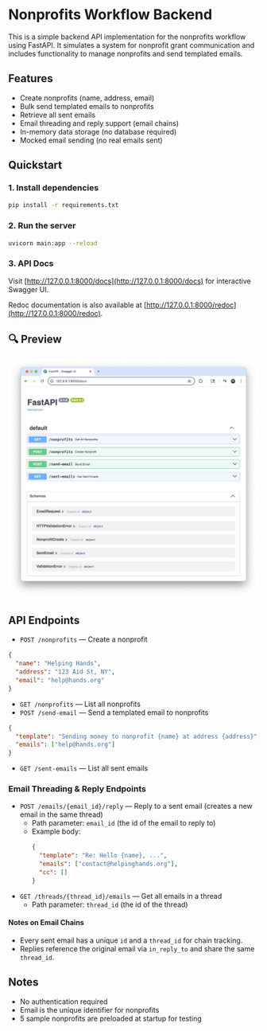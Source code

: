 # Nonprofits Workflow Backend

This is a simple backend API implementation for the nonprofits workflow using FastAPI. It simulates a system for nonprofit grant communication and includes functionality to manage nonprofits and send templated emails.

## Features
- Create nonprofits (name, address, email)
- Bulk send templated emails to nonprofits
- Retrieve all sent emails
- Email threading and reply support (email chains)
- In-memory data storage (no database required)
- Mocked email sending (no real emails sent)

## Quickstart

### 1. Install dependencies
```bash
pip install -r requirements.txt
```

### 2. Run the server
```bash
uvicorn main:app --reload
```

### 3. API Docs
Visit [http://127.0.0.1:8000/docs](http://127.0.0.1:8000/docs) for interactive Swagger UI.

Redoc documentation is also available at [http://127.0.0.1:8000/redoc](http://127.0.0.1:8000/redoc).

## 🔍 Preview

![Swagger UI](./docs/swagger-ui.png)

## API Endpoints
- `POST /nonprofits` — Create a nonprofit
```json
{
  "name": "Helping Hands",
  "address": "123 Aid St, NY",
  "email": "help@hands.org"
}
```
- `GET /nonprofits` — List all nonprofits
- `POST /send-email` — Send a templated email to nonprofits
```json
{
  "template": "Sending money to nonprofit {name} at address {address}",
  "emails": ["help@hands.org"]
}
```
- `GET /sent-emails` — List all sent emails

### Email Threading & Reply Endpoints
- `POST /emails/{email_id}/reply` — Reply to a sent email (creates a new email in the same thread)
  - Path parameter: `email_id` (the id of the email to reply to)
  - Example body:
    ```json
    {
      "template": "Re: Hello {name}, ...",
      "emails": ["contact@helpinghands.org"],
      "cc": []
    }
    ```
- `GET /threads/{thread_id}/emails` — Get all emails in a thread
  - Path parameter: `thread_id` (the id of the thread)

#### Notes on Email Chains
- Every sent email has a unique `id` and a `thread_id` for chain tracking.
- Replies reference the original email via `in_reply_to` and share the same `thread_id`.

## Notes
- No authentication required
- Email is the unique identifier for nonprofits
- 5 sample nonprofits are preloaded at startup for testing


